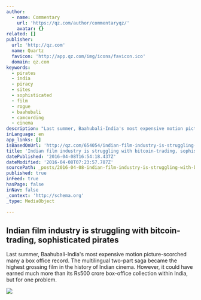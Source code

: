 ```yaml
---
author:
  - name: Commentary
    url: 'https://qz.com/author/commentaryqz/'
    avatar: {}
related: []
publisher:
  url: 'http://qz.com'
  name: Quartz
  favicon: 'http://app.qz.com/img/icons/favicon.ico'
  domain: qz.com
keywords:
  - pirates
  - india
  - piracy
  - sites
  - sophisticated
  - film
  - rogue
  - baahubali
  - camcording
  - cinema
description: "Last summer, Baahubali-India's most expensive motion picture-scorched many a box office record. The multilingual two-part saga became the highest grossing film in the history of Indian cinema. However, it could have earned much more than its Rs500 crore box-office collection within India, but for one problem."
inLanguage: en
app_links: []
isBasedOnUrl: 'http://qz.com/654054/indian-film-industry-is-struggling-with-bitcoin-trading-sophisticated-pirates/'
title: 'Indian film industry is struggling with bitcoin-trading, sophisticated pirates'
datePublished: '2016-04-08T16:54:18.437Z'
dateModified: '2016-04-08T07:23:57.787Z'
sourcePath: _posts/2016-04-08-indian-film-industry-is-struggling-with-bitcoin-trading-sop.md
published: true
inFeed: true
hasPage: false
inNav: false
_context: 'http://schema.org'
_type: MediaObject

---
```

<article style=""><h1>Indian film industry is struggling with bitcoin-trading, sophisticated pirates</h1><p>Last summer, Baahubali-India's most expensive motion picture-scorched many a box office record. The multilingual two-part saga became the highest grossing film in the history of Indian cinema. However, it could have earned much more than its Rs500 crore box-office collection within India, but for one problem.</p><img src="https://qzprod.files.wordpress.com/2016/04/uday-singh.jpg?quality=80&amp;strip=all&amp;w=1024" /></article>